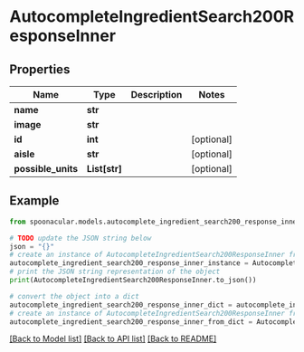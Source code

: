 # AutocompleteIngredientSearch200ResponseInner


## Properties

Name | Type | Description | Notes
------------ | ------------- | ------------- | -------------
**name** | **str** |  | 
**image** | **str** |  | 
**id** | **int** |  | [optional] 
**aisle** | **str** |  | [optional] 
**possible_units** | **List[str]** |  | [optional] 

## Example

```python
from spoonacular.models.autocomplete_ingredient_search200_response_inner import AutocompleteIngredientSearch200ResponseInner

# TODO update the JSON string below
json = "{}"
# create an instance of AutocompleteIngredientSearch200ResponseInner from a JSON string
autocomplete_ingredient_search200_response_inner_instance = AutocompleteIngredientSearch200ResponseInner.from_json(json)
# print the JSON string representation of the object
print(AutocompleteIngredientSearch200ResponseInner.to_json())

# convert the object into a dict
autocomplete_ingredient_search200_response_inner_dict = autocomplete_ingredient_search200_response_inner_instance.to_dict()
# create an instance of AutocompleteIngredientSearch200ResponseInner from a dict
autocomplete_ingredient_search200_response_inner_from_dict = AutocompleteIngredientSearch200ResponseInner.from_dict(autocomplete_ingredient_search200_response_inner_dict)
```
[[Back to Model list]](../README.md#documentation-for-models) [[Back to API list]](../README.md#documentation-for-api-endpoints) [[Back to README]](../README.md)


